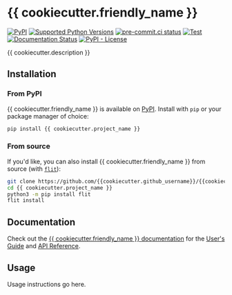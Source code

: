<!-- start docs-include-index -->

# {{ cookiecutter.friendly_name }}

[![PyPI](https://img.shields.io/pypi/v/{{cookiecutter.project_name}})](https://img.shields.io/pypi/v/{{cookiecutter.project_name}})
[![Supported Python Versions](https://img.shields.io/pypi/pyversions/{{cookiecutter.project_name}})](https://pypi.org/project/{{cookiecutter.project_name}}/)
[![pre-commit.ci status](https://results.pre-commit.ci/badge/github/{{cookiecutter.github_username}}/{{cookiecutter.project_name}}/main.svg)](https://results.pre-commit.ci/latest/github/{{cookiecutter.github_username}}/{{cookiecutter.project_name}}/main)
[![Test](https://github.com/{{cookiecutter.github_username}}/{{cookiecutter.project_name}}/actions/workflows/test.yml/badge.svg)](https://github.com/{{cookiecutter.github_username}}/{{cookiecutter.project_name}}/actions/workflows/test.yml)
[![Documentation Status](https://readthedocs.org/projects/{{cookiecutter.project_name}}/badge/?version=latest)](https://{{cookiecutter.project_name}}.readthedocs.io/en/latest/?badge=latest)
[![PyPI - License](https://img.shields.io/pypi/l/{{cookiecutter.project_name}})](https://img.shields.io/pypi/l/{{cookiecutter.project_name}})

{{ cookiecutter.description }}

<!-- end docs-include-index -->

## Installation

<!-- start docs-include-installation -->

### From PyPI

{{ cookiecutter.friendly_name }} is available on [PyPI](https://pypi.org/project/{{cookiecutter.project_name}}/). Install with `pip` or your package manager of choice:

```bash
pip install {{ cookiecutter.project_name }}
```

### From source

If you'd like, you can also install {{ cookiecutter.friendly_name }} from source (with [`flit`](https://flit.readthedocs.io/en/latest/)):

```bash
git clone https://github.com/{{cookiecutter.github_username}}/{{cookiecutter.project_name}}.git
cd {{ cookiecutter.project_name }}
python3 -m pip install flit
flit install
```

<!-- end docs-include-installation -->

## Documentation

Check out the [{{ cookiecutter.friendly_name }} documentation](https://{{cookiecutter.project_name}}.readthedocs.io/en/stable/) for the [User's Guide](https://{{cookiecutter.project_name}}.readthedocs.io/en/stable/usage.html) and [API Reference](https://{{cookiecutter.project_name}}.readthedocs.io/en/stable/api.html).

## Usage

Usage instructions go here.
